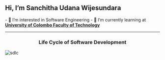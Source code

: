 <h2>Hi, I’m <b>Sanchitha Udana Wijesundara</b></h2>
- 👀 I’m interested in Software Engineering
- 🌱 I’m currently learning at <b><a href=https://cmb.ac.lk/ > University of Colombo Faculty of Technology</a></b>
<hr>
<h3> <center>Life Cycle of Software Development</center> </h3>

 ![sdlc](https://user-images.githubusercontent.com/109952575/208307954-a82c981a-4798-4895-aff8-060a7e01719e.gif)



<!---
SanchithaUdana/SanchithaUdana is a ✨ special ✨ repository because its `README.md` (this file) appears on your GitHub profile.
You can click the Preview link to take a look at your changes.
--->
